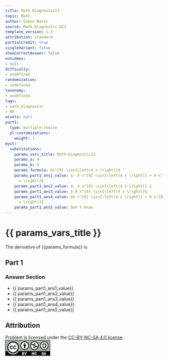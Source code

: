 ```yaml
---
title: Math Diagnostic23
topic: Math
author: Simon Bates
source: Math Diagnostic Q23
template_version: 1.3
attribution: standard
partialCredit: true
singleVariant: false
showCorrectAnswer: false
outcomes:
- null
difficulty:
- undefined
randomization:
- undefined
taxonomy:
- undefined
tags:
- math_diagnostic
- MP
assets: null
part1:
  type: multiple-choice
  pl-customizations:
    weight: 1
myst:
  substitutions:
    params_vars_title: Math Diagnostic23
    params_a: 9
    params_b: 4
    params_formula: $x^{9} \cos{\left(4 x \right)}$
    params_part1_ans1_value: $- 4 x^{9} \sin{\left(4 x \right)} + 9 x^{8} \cos{\left(4
      x \right)}$
    params_part1_ans2_value: $- 4 x^{9} \sin{\left(4 x \right)} $
    params_part1_ans3_value: $ 9 x^{8} \sin{\left(4 x \right)}$
    params_part1_ans4_value: $4 x^{9} \cos{\left(4 x \right)} + 9 x^{8} \sin{\left(4
      x \right)}$
    params_part1_ans5_value: Don't Know
---
```

# {{ params_vars_title }}
The derivative of {{params_formula}} is

## Part 1

### Answer Section

- {{ params_part1_ans1_value}}
- {{ params_part1_ans2_value}}
- {{ params_part1_ans3_value}}
- {{ params_part1_ans4_value}}
- {{ params_part1_ans5_value}}

## Attribution

Problem is licensed under the [CC-BY-NC-SA 4.0 license](https://creativecommons.org/licenses/by-nc-sa/4.0/).<br> ![The Creative Commons 4.0 license requiring attribution-BY, non-commercial-NC, and share-alike-SA license.](https://raw.githubusercontent.com/firasm/bits/master/by-nc-sa.png)